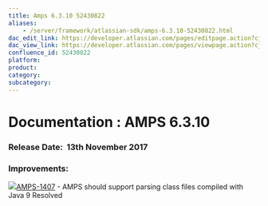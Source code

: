 ```yaml
---
title: Amps 6.3.10 52430822
aliases:
    - /server/framework/atlassian-sdk/amps-6.3.10-52430822.html
dac_edit_link: https://developer.atlassian.com/pages/editpage.action?cjm=wozere&pageId=52430822
dac_view_link: https://developer.atlassian.com/pages/viewpage.action?cjm=wozere&pageId=52430822
confluence_id: 52430822
platform:
product:
category:
subcategory:
---
```

# Documentation : AMPS 6.3.10

### Release Date:  13th November 2017

### Improvements:

<a href="https://ecosystem.atlassian.net/browse/AMPS-1407?src=confmacro" class="jira-issue-key"><img src="https://ecosystem.atlassian.net/secure/viewavatar?size=xsmall&amp;avatarId=15311&amp;avatarType=issuetype" class="icon" />AMPS-1407</a> - AMPS should support parsing class files compiled with Java 9 Resolved

















































































































































































































































































































